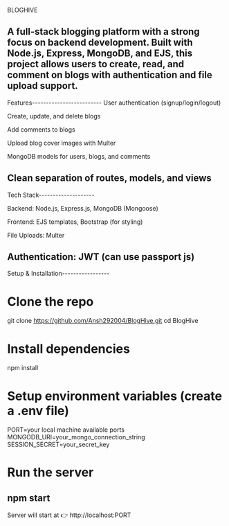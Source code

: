 BLOGHIVE

A full-stack blogging platform with a strong focus on backend development. Built with Node.js, Express, MongoDB, and EJS, this project allows users to create, read, and comment on blogs with authentication and file upload support.
----------------------------------------------------------------------------------------------------------------------------
Features-------------------------
User authentication (signup/login/logout)

Create, update, and delete blogs

Add comments to blogs

Upload blog cover images with Multer

MongoDB models for users, blogs, and comments

Clean separation of routes, models, and views
-----------------------------------------------------------------------------------------------------------------------------
Tech Stack--------------------

Backend: Node.js, Express.js, MongoDB (Mongoose)

Frontend: EJS templates, Bootstrap (for styling)

File Uploads: Multer

Authentication: JWT (can use passport js)
------------------------------------------------------------------------------------------------------------------------------
Setup & Installation-----------------
# Clone the repo
git clone https://github.com/Ansh292004/BlogHive.git
cd BlogHive

# Install dependencies
npm install

# Setup environment variables (create a .env file)
PORT=your local machine available ports
MONGODB_URI=your_mongo_connection_string
SESSION_SECRET=your_secret_key

# Run the server
npm start
------------------------------------------------------------------------------------------------------------------------------
Server will start at 👉 http://localhost:PORT
